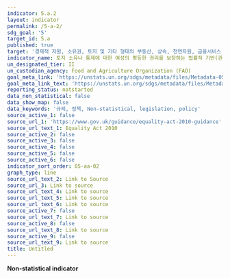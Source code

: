 ```yaml
---
indicator: 5.a.2
layout: indicator
permalink: /5-a-2/
sdg_goal: '5'
target_id: 5.a
published: true
target: '경제적 자원, 소유권, 토지 및 기타 형태의 부동산, 상속, 천연자원, 금융서비스 등의 평등한 권리를 여성에게 보장하도록 개혁 실시'
indicator_name: 토지 소유나 통제에 대한 여성의 평등한 권리를 보장하는 법률적 기반(관습법을 포함)을 갖춘 국가의 비율
un_designated_tier: II
un_custodian_agency: Food and Agriculture Organization (FAO)
goal_meta_link: 'https://unstats.un.org/sdgs/metadata/files/Metadata-05-0A-02.pdf'
goal_meta_link_text: 'https://unstats.un.org/sdgs/metadata/files/Metadata-05-0A-02.pdf'
reporting_status: notstarted
data_non_statistical: false
data_show_map: false
data_keywords: '규제, 정책, Non-statistical, legislation, policy'
source_active_1: false
source_url_1: 'https://www.gov.uk/guidance/equality-act-2010-guidance'
source_url_text_1: Equality Act 2010
source_active_2: false
source_active_3: false
source_active_4: false
source_active_5: false
source_active_6: false
indicator_sort_order: 05-aa-02
graph_type: line
source_url_text_2: Link to Source
source_url_3: Link to source
source_url_text_4: Link to source
source_url_text_5: Link to source
source_url_text_6: Link to source
source_active_7: false
source_url_text_7: Link to source
source_active_8: false
source_url_text_8: Link to source
source_active_9: false
source_url_text_9: Link to source
title: Untitled
---
```

**Non-statistical indicator**
